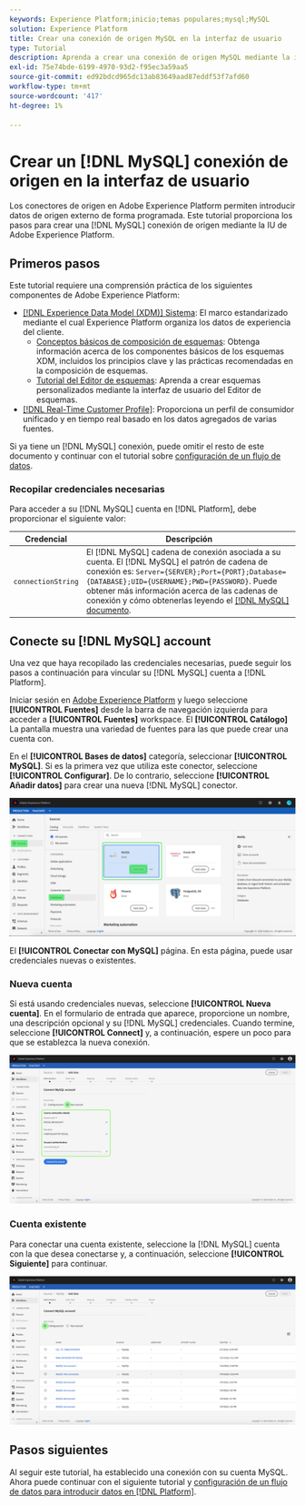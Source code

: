 ```yaml
---
keywords: Experience Platform;inicio;temas populares;mysql;MySQL
solution: Experience Platform
title: Crear una conexión de origen MySQL en la interfaz de usuario
type: Tutorial
description: Aprenda a crear una conexión de origen MySQL mediante la interfaz de usuario de Adobe Experience Platform.
exl-id: 75e74bde-6199-4970-93d2-f95ec3a59aa5
source-git-commit: ed92bdcd965dc13ab83649aad87eddf53f7afd60
workflow-type: tm+mt
source-wordcount: '417'
ht-degree: 1%

---
```


# Crear un [!DNL MySQL] conexión de origen en la interfaz de usuario

Los conectores de origen en Adobe Experience Platform permiten introducir datos de origen externo de forma programada. Este tutorial proporciona los pasos para crear una [!DNL MySQL] conexión de origen mediante la IU de Adobe Experience Platform.

## Primeros pasos

Este tutorial requiere una comprensión práctica de los siguientes componentes de Adobe Experience Platform:

* [[!DNL Experience Data Model (XDM)] Sistema](../../../../../xdm/home.md): El marco estandarizado mediante el cual Experience Platform organiza los datos de experiencia del cliente.
   * [Conceptos básicos de composición de esquemas](../../../../../xdm/schema/composition.md): Obtenga información acerca de los componentes básicos de los esquemas XDM, incluidos los principios clave y las prácticas recomendadas en la composición de esquemas.
   * [Tutorial del Editor de esquemas](../../../../../xdm/tutorials/create-schema-ui.md): Aprenda a crear esquemas personalizados mediante la interfaz de usuario del Editor de esquemas.
* [[!DNL Real-Time Customer Profile]](../../../../../profile/home.md): Proporciona un perfil de consumidor unificado y en tiempo real basado en los datos agregados de varias fuentes.

Si ya tiene un [!DNL MySQL] conexión, puede omitir el resto de este documento y continuar con el tutorial sobre [configuración de un flujo de datos](../../dataflow/databases.md).

### Recopilar credenciales necesarias

Para acceder a su [!DNL MySQL] cuenta en [!DNL Platform], debe proporcionar el siguiente valor:

| Credencial | Descripción |
| ---------- | ----------- |
| `connectionString` | El [!DNL MySQL] cadena de conexión asociada a su cuenta. El [!DNL MySQL] el patrón de cadena de conexión es: `Server={SERVER};Port={PORT};Database={DATABASE};UID={USERNAME};PWD={PASSWORD}`. Puede obtener más información acerca de las cadenas de conexión y cómo obtenerlas leyendo el [[!DNL MySQL] documento](https://dev.mysql.com/doc/connector-net/en/connector-net-connections-string.html). |

## Conecte su [!DNL MySQL] account

Una vez que haya recopilado las credenciales necesarias, puede seguir los pasos a continuación para vincular su [!DNL MySQL] cuenta a [!DNL Platform].

Iniciar sesión en [Adobe Experience Platform](https://platform.adobe.com) y luego seleccione **[!UICONTROL Fuentes]** desde la barra de navegación izquierda para acceder a **[!UICONTROL Fuentes]** workspace. El **[!UICONTROL Catálogo]** La pantalla muestra una variedad de fuentes para las que puede crear una cuenta con.

En el **[!UICONTROL Bases de datos]** categoría, seleccionar **[!UICONTROL MySQL]**. Si es la primera vez que utiliza este conector, seleccione **[!UICONTROL Configurar]**. De lo contrario, seleccione **[!UICONTROL Añadir datos]** para crear una nueva [!DNL MySQL] conector.

![](../../../../images/tutorials/create/my-sql/catalog.png)

El **[!UICONTROL Conectar con MySQL]** página. En esta página, puede usar credenciales nuevas o existentes.

### Nueva cuenta

Si está usando credenciales nuevas, seleccione **[!UICONTROL Nueva cuenta]**. En el formulario de entrada que aparece, proporcione un nombre, una descripción opcional y su [!DNL MySQL] credenciales. Cuando termine, seleccione **[!UICONTROL Connect]** y, a continuación, espere un poco para que se establezca la nueva conexión.

![](../../../../images/tutorials/create/my-sql/new.png)

### Cuenta existente

Para conectar una cuenta existente, seleccione la [!DNL MySQL] cuenta con la que desea conectarse y, a continuación, seleccione **[!UICONTROL Siguiente]** para continuar.

![](../../../../images/tutorials/create/my-sql/existing.png)

## Pasos siguientes

Al seguir este tutorial, ha establecido una conexión con su cuenta MySQL. Ahora puede continuar con el siguiente tutorial y [configuración de un flujo de datos para introducir datos en [!DNL Platform]](../../dataflow/databases.md).
